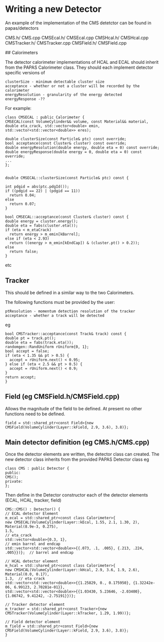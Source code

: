 # Writing a new Detector

An example of the implementation of the CMS detetctor can be found in papas/detectors

CMS.h/ CMS.cpp
CMSEcal.h/ CMSEcal.cpp
CMSHcal.h/ CMSHcal.cpp
CMSTracker.h/ CMSTracker.cpp
CMSField.h/ CMSField.cpp

## Calorimeters

The detector calorimeter implementations of HCAL and ECAL should inherit from the PAPAS Calorimeter class.
They should each implement detector specific versions of

    clusterSize - minimum detectable cluster size
    acceptance - whether or not a cluster will be recorded by the calorimeter
    energyResolution - granularity of the energy detected
    energyResponse -??

For example:

    class CMSECAL : public Calorimeter {
    CMSECAL(const VolumeCylinder&& volume, const Material&& material, double eta_crack, std::vector<double> emin,
    std::vector<std::vector<double>> eres);

    double clusterSize(const Particle& ptc) const override;
    bool acceptance(const Cluster& cluster) const override;
    double energyResolution(double energy, double eta = 0) const override;
    double energyResponse(double energy = 0, double eta = 0) const override;
    ...
    };


    double CMSECAL::clusterSize(const Particle& ptc) const {

    int pdgid = abs(ptc.pdgId());
    if ((pdgid == 22) | (pdgid == 11))
      return 0.04;
    else
      return 0.07;
    }

    bool CMSECAL::acceptance(const Cluster& cluster) const {
    double energy = cluster.energy();
    double eta = fabs(cluster.eta());
    if (eta < m_etaCrack)
      return energy > m_emin[kBarrel];
    else if (eta < 2.93)
      return ((energy > m_emin[kEndCap]) & (cluster.pt() > 0.2));
    else
      return false;
    }

 etc


## Tracker

This should be defined in a similar way to the two Calorimeters.

The following functions must be provided by the user:

    ptResolution - momentum detection resolution of the tracker
    acceptance - whether a track will be detected

eg

    bool CMSTracker::acceptance(const Track& track) const {
    double pt = track.pt();
    double eta = fabs(track.eta());
    randomgen::RandUniform rUniform{0, 1};
    bool accept = false;
    if (eta < 1.35 && pt > 0.5) {
      accept = rUniform.next() < 0.95;
    } else if (eta < 2.5 && pt > 0.5) {
      accept = rUniform.next() < 0.9;
    }
    return accept;
    }


## Field (eg CMSField.h/CMSField.cpp)

Allows the magnitude of the field to be defined. At present no other functions need to be defined.


    field = std::shared_ptr<const Field>{new CMSField(VolumeCylinder(Layer::kField, 2.9, 3.6), 3.8)};
   


## Main detector definition (eg CMS.h/CMS.cpp)

Once the detector elements are written, the detector class can created. The new detector class inherits from the provided PAPAS Detector class
eg

    class CMS : public Detector {
    public:
    CMS();
    private:
    };

Then define in the Detector constructor each of the detector elements (ECAL, HCAL, tracker, field)

    CMS::CMS() : Detector() {
    // ECAL detector Element
    m_ecal = std::shared_ptr<const class Calorimeter>{
    new CMSECAL(VolumeCylinder(Layer::kEcal, 1.55, 2.1, 1.30, 2),
    Material(8.9e-3, 0.275),
    1.5,                                                                       // eta_crack
    std::vector<double>{0.3, 1},                                               // emin barrel and endcap
    std::vector<std::vector<double>>{{.073, .1, .005}, {.213, .224, .005}})};  // barrel and endcap

    // HCAL detector element
    m_hcal = std::shared_ptr<const class Calorimeter>{
    new CMSHCAL(VolumeCylinder(Layer::kHcal, 2.9, 3.6, 1.9, 2.6),
    Material(0.0, 0.17),
    1.3,  // eta crack
    std::vector<std::vector<double>>{{1.25829, 0., 0.175950}, {1.32242e-06, 6.99123, 2.70281e-01}},
    std::vector<std::vector<double>>{{1.03430, 5.23646, -2.03400}, {1.06742, 9.41242, -2.75191}})};

    // Tracker detector element
    m_tracker = std::shared_ptr<const Tracker>{new CMSTracker(VolumeCylinder(Layer::kTracker, 1.29, 1.99))};

    // Field detector element
    m_field = std::shared_ptr<const Field>{new CMSField(VolumeCylinder(Layer::kField, 2.9, 3.6), 3.8)};
    }









  
        
